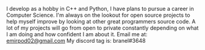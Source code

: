 I develop as a hobby in C++ and Python, I have plans to pursue a career in Computer Science.
I'm always on the lookout for open source projects to help myself improve by looking at other great programmers source code.
A lot of my projects will go from open to private constantly depending on what I am doing and how confident I am about it.
Email me at:
emirpod02@gmail.com
My discord tag is:
branel#3648

